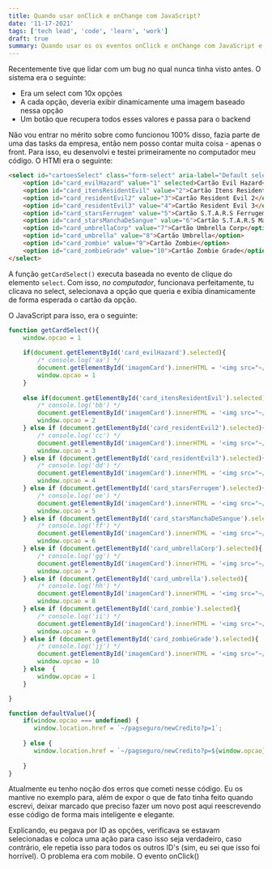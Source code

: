 ```yaml
---
title: Quando usar onClick e onChange com JavaScript?
date: '11-17-2021'
tags: ['tech lead', 'code', 'learn', 'work']
draft: true
summary: Quando usar os os eventos onClick e onChange com JavaScript e não errar na hora de criar um select
---
```


Recentemente tive que lidar com um bug no qual nunca tinha visto antes.
O sistema era o seguinte: 
- Era um select com 10x opções
- A cada opção, deveria exibir dinamicamente uma imagem baseado nessa opção
- Um botão que recupera todos esses valores e passa para o backend

Não vou entrar no mérito sobre como funcionou 100% disso, fazia parte de uma das tasks da empresa, então nem posso contar muita coisa - apenas o front.
Para isso, eu desenvolvi e testei primeiramente no computador meu código. O HTMl era o seguinte:
```html
<select id="cartoesSelect" class="form-select" aria-label="Default select example" onclick='getCardSelect()'>
    <option id="card_evilHazard" value="1" selected>Cartão Evil Hazard</option>
    <option id="card_itensResidentEvil" value="2">Cartão Itens Resident Evil</option>
    <option id="card_residentEvil2" value="3">Cartão Resident Evil 2</option>
    <option id="card_residentEvil3" value="4">Cartão Resident Evil 3</option>
    <option id="card_starsFerrugem" value="5">Cartão S.T.A.R.S Ferrugem</option>
    <option id="card_starsManchaDeSangue" value="6">Cartão S.T.A.R.S Mancha de Sangue</option>
    <option id="card_umbrellaCorp" value="7">Cartão Umbrella Corp</option>
    <option id="card_umbrella" value="8">Cartão Umbrella</option>
    <option id="card_zombie" value="9">Cartão Zombie</option>
    <option id="card_zombieGrade" value="10">Cartão Zombie Grade</option>
</select>
```
A função `getCardSelect()` executa baseada no evento de clique do elemento `select`. Com isso, *no computador*, funcionava perfeitamente, tu clicava no select, selecionava a opção que queria e exibia dinamicamente de forma esperada o cartão da opção. 

O JavaScript para isso, era o seguinte:
```javascript
function getCardSelect(){
    window.opcao = 1
    
    if(document.getElementById('card_evilHazard').selected){
        /* console.log('aa') */
        document.getElementById('imagemCard').innerHTML = '<img src="~/base/assets/img/cartoes/cartao_1.png" alt="" width="220px">';
        window.opcao = 1
    }
    
    else if(document.getElementById('card_itensResidentEvil').selected){
        /* console.log('bb') */
        document.getElementById('imagemCard').innerHTML = '<img src="~/base/assets/img/cartoes/cartao_2.png" alt="" width="220px">';
        window.opcao = 2
    } else if (document.getElementById('card_residentEvil2').selected){
        /* console.log('cc') */
        document.getElementById('imagemCard').innerHTML = '<img src="~/base/assets/img/cartoes/cartao_3.png" alt="" width="220px">';
        window.opcao = 3
    } else if (document.getElementById('card_residentEvil3').selected){
        /* console.log('dd') */
        document.getElementById('imagemCard').innerHTML = '<img src="~/base/assets/img/cartoes/cartao_4.png" alt="" width="220px">';
        window.opcao = 4
    } else if (document.getElementById('card_starsFerrugem').selected){
        /* console.log('ee') */
        document.getElementById('imagemCard').innerHTML = '<img src="~/base/assets/img/cartoes/cartao_5.png" alt="" width="220px">';
        window.opcao = 5
    } else if (document.getElementById('card_starsManchaDeSangue').selected){
        /* console.log('ff') */
        document.getElementById('imagemCard').innerHTML = '<img src="~/base/assets/img/cartoes/cartao_6.png" alt="" width="220px">';
        window.opcao = 6
    } else if (document.getElementById('card_umbrellaCorp').selected){
        /* console.log('gg') */
        document.getElementById('imagemCard').innerHTML = '<img src="~/base/assets/img/cartoes/cartao_8.png" alt="" width="220px">';
        window.opcao = 7
    } else if (document.getElementById('card_umbrella').selected){
        /* console.log('hh') */
        document.getElementById('imagemCard').innerHTML = '<img src="~/base/assets/img/cartoes/cartao_7.png" alt="" width="220px">';
        window.opcao = 8
    } else if (document.getElementById('card_zombie').selected){ 
        /* console.log('ii') */
        document.getElementById('imagemCard').innerHTML = '<img src="~/base/assets/img/cartoes/cartao_9.png" alt="" width="220px">';
        window.opcao = 9
    } else if (document.getElementById('card_zombieGrade').selected){
        /* console.log('jj') */
        document.getElementById('imagemCard').innerHTML = '<img src="~/base/assets/img/cartoes/cartao_10.png" alt="" width="220px">';
        window.opcao = 10
    } else  {
        window.opcao = 1
    }

}

function defaultValue(){
    if(window.opcao === undefined) {
       window.location.href = `~/pagseguro/newCredito?p=1`; 
       
    } else {
       window.location.href = `~/pagseguro/newCredito?p=${window.opcao}`;
       
    }
}
```

Atualmente eu tenho noção dos erros que cometi nesse código. Eu os mantive no exemplo para, além de expor o que de fato tinha feito quando escrevi, deixar marcado que preciso fazer um novo post aqui reescrevendo esse código de forma mais inteligente e elegante.

Explicando, eu pegava por ID as opções, verificava se estavam selecionadas e coloca uma ação para caso isso seja verdadeiro, caso contrário, ele repetia isso para todos os outros ID's (sim, eu sei que isso foi horrível).
O problema era com mobile. O evento onClick()